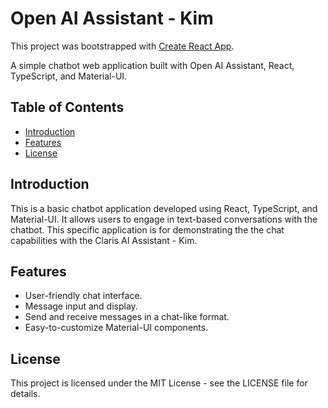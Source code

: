 # Open AI Assistant - Kim
This project was bootstrapped with [Create React App](https://github.com/facebook/create-react-app).

A simple chatbot web application built with Open AI Assistant, React, TypeScript, and Material-UI.

## Table of Contents

- [Introduction](#introduction)
- [Features](#features)
- [License](#license)

## Introduction

This is a basic chatbot application developed using React, TypeScript, and Material-UI. It allows users to engage in text-based conversations with the chatbot. This specific application is for demonstrating the the chat capabilities with the Claris AI Assistant - Kim. 

## Features

- User-friendly chat interface.
- Message input and display.
- Send and receive messages in a chat-like format.
- Easy-to-customize Material-UI components.

## License
This project is licensed under the MIT License - see the LICENSE file for details.
